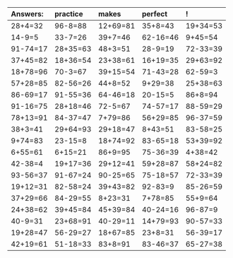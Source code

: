 | Answers: | practice | makes | perfect | ! |
| :--- | :--- | :--- | :--- | :--- |
| 28+4=32 | 96-8=88 | 12+69=81 | 35+8=43 | 19+34=53 | 
| 14-9=5 | 33-7=26 | 39+7=46 | 62-16=46 | 9+45=54 | 
| 91-74=17 | 28+35=63 | 48+3=51 | 28-9=19 | 72-33=39 | 
| 37+45=82 | 18+36=54 | 23+38=61 | 16+19=35 | 29+63=92 | 
| 18+78=96 | 70-3=67 | 39+15=54 | 71-43=28 | 62-59=3 | 
| 57+28=85 | 82-56=26 | 44+8=52 | 9+29=38 | 25+38=63 | 
| 86-69=17 | 91-55=36 | 64-46=18 | 20-15=5 | 86+8=94 | 
| 91-16=75 | 28+18=46 | 72-5=67 | 74-57=17 | 88-59=29 | 
| 78+13=91 | 84-37=47 | 7+79=86 | 56+29=85 | 96-37=59 | 
| 38+3=41 | 29+64=93 | 29+18=47 | 8+43=51 | 83-58=25 | 
| 9+74=83 | 23-15=8 | 18+74=92 | 83-65=18 | 53+39=92 | 
| 6+55=61 | 6+15=21 | 86+9=95 | 75-36=39 | 4+38=42 | 
| 42-38=4 | 19+17=36 | 29+12=41 | 59+28=87 | 58+24=82 | 
| 93-56=37 | 91-67=24 | 90-25=65 | 75-18=57 | 72-33=39 | 
| 19+12=31 | 82-58=24 | 39+43=82 | 92-83=9 | 85-26=59 | 
| 37+29=66 | 84-29=55 | 8+23=31 | 7+78=85 | 55+9=64 | 
| 24+38=62 | 39+45=84 | 45+39=84 | 40-24=16 | 96-87=9 | 
| 40-9=31 | 23+68=91 | 40-29=11 | 14+79=93 | 90-57=33 | 
| 19+28=47 | 56-29=27 | 18+67=85 | 23+8=31 | 56-39=17 | 
| 42+19=61 | 51-18=33 | 83+8=91 | 83-46=37 | 65-27=38 | 
